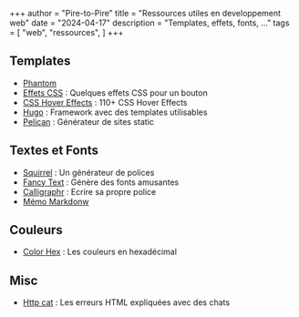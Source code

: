 +++
author = "Pire-to-Pire"
title = "Ressources utiles en developpement web"
date = "2024-04-17"
description = "Templates, effets, fonts, ..."
tags = [
    "web",
    "ressources",
]
+++


## Templates
- [Phantom](https://html5up.net/phantom)
- [Effets CSS](https://codepen.io/honglio/pen/kWXXvj) : Quelques effets CSS pour un bouton
- [CSS Hover Effects](https://freefrontend.com/css-hover-effects/) : 110+ CSS Hover Effects
- [Hugo](https://gohugo.io/) : Framework avec des templates utilisables
- [Pelican](https://getpelican.com/) : Générateur de sites static

## Textes et Fonts
- [Squirrel](https://www.fontsquirrel.com/tools/webfont-generator) : Un générateur de polices
- [Fancy Text](https://fancy-text.net/fr/) : Génère des fonts amusantes
- [Calligraphr](https://www.calligraphr.com/fr) : Ecrire sa propre police
- [Mémo Markdonw](https://docs.github.com/en/get-started/writing-on-github/getting-started-with-writing-and-formatting-on-github/basic-writing-and-formatting-syntax)

## Couleurs
- [Color Hex](https://www.color-hex.com/) : Les couleurs en hexadécimal

## Misc
- [Http cat](https://http.cat/) : Les erreurs HTML expliquées avec des chats
